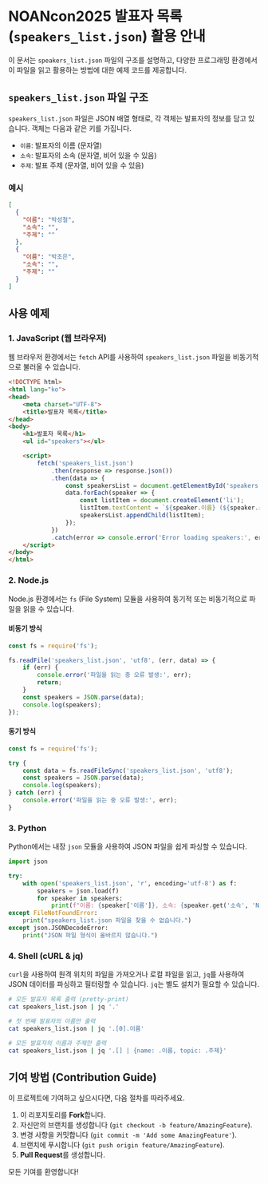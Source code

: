 # NOANcon2025 발표자 목록 (`speakers_list.json`) 활용 안내

이 문서는 `speakers_list.json` 파일의 구조를 설명하고, 다양한 프로그래밍 환경에서 이 파일을 읽고 활용하는 방법에 대한 예제 코드를 제공합니다.

## `speakers_list.json` 파일 구조

`speakers_list.json` 파일은 JSON 배열 형태로, 각 객체는 발표자의 정보를 담고 있습니다. 객체는 다음과 같은 키를 가집니다.

*   `이름`: 발표자의 이름 (문자열)
*   `소속`: 발표자의 소속 (문자열, 비어 있을 수 있음)
*   `주제`: 발표 주제 (문자열, 비어 있을 수 있음)

### 예시

```json
[
  {
    "이름": "박성철",
    "소속": "",
    "주제": ""
  },
  {
    "이름": "박조은",
    "소속": "",
    "주제": ""
  }
]
```

## 사용 예제

### 1. JavaScript (웹 브라우저)

웹 브라우저 환경에서는 `fetch` API를 사용하여 `speakers_list.json` 파일을 비동기적으로 불러올 수 있습니다.

```html
<!DOCTYPE html>
<html lang="ko">
<head>
    <meta charset="UTF-8">
    <title>발표자 목록</title>
</head>
<body>
    <h1>발표자 목록</h1>
    <ul id="speakers"></ul>

    <script>
        fetch('speakers_list.json')
            .then(response => response.json())
            .then(data => {
                const speakersList = document.getElementById('speakers');
                data.forEach(speaker => {
                    const listItem = document.createElement('li');
                    listItem.textContent = `${speaker.이름} (${speaker.소속 || '소속 없음'}) - ${speaker.주제 || '주제 미정'}`;
                    speakersList.appendChild(listItem);
                });
            })
            .catch(error => console.error('Error loading speakers:', error));
    </script>
</body>
</html>
```

### 2. Node.js

Node.js 환경에서는 `fs` (File System) 모듈을 사용하여 동기적 또는 비동기적으로 파일을 읽을 수 있습니다.

#### 비동기 방식

```javascript
const fs = require('fs');

fs.readFile('speakers_list.json', 'utf8', (err, data) => {
    if (err) {
        console.error('파일을 읽는 중 오류 발생:', err);
        return;
    }
    const speakers = JSON.parse(data);
    console.log(speakers);
});
```

#### 동기 방식

```javascript
const fs = require('fs');

try {
    const data = fs.readFileSync('speakers_list.json', 'utf8');
    const speakers = JSON.parse(data);
    console.log(speakers);
} catch (err) {
    console.error('파일을 읽는 중 오류 발생:', err);
}
```

### 3. Python

Python에서는 내장 `json` 모듈을 사용하여 JSON 파일을 쉽게 파싱할 수 있습니다.

```python
import json

try:
    with open('speakers_list.json', 'r', encoding='utf-8') as f:
        speakers = json.load(f)
        for speaker in speakers:
            print(f"이름: {speaker['이름']}, 소속: {speaker.get('소속', 'N/A')}, 주제: {speaker.get('주제', 'N/A')}")
except FileNotFoundError:
    print("speakers_list.json 파일을 찾을 수 없습니다.")
except json.JSONDecodeError:
    print("JSON 파일 형식이 올바르지 않습니다.")

```

### 4. Shell (cURL & jq)

`curl`을 사용하여 원격 위치의 파일을 가져오거나 로컬 파일을 읽고, `jq`를 사용하여 JSON 데이터를 파싱하고 필터링할 수 있습니다. `jq`는 별도 설치가 필요할 수 있습니다.

```bash
# 모든 발표자 목록 출력 (pretty-print)
cat speakers_list.json | jq '.'

# 첫 번째 발표자의 이름만 출력
cat speakers_list.json | jq '.[0].이름'

# 모든 발표자의 이름과 주제만 출력
cat speakers_list.json | jq '.[] | {name: .이름, topic: .주제}'
```

## 기여 방법 (Contribution Guide)

이 프로젝트에 기여하고 싶으시다면, 다음 절차를 따라주세요.

1.  이 리포지토리를 **Fork**합니다.
2.  자신만의 브랜치를 생성합니다 (`git checkout -b feature/AmazingFeature`).
3.  변경 사항을 커밋합니다 (`git commit -m 'Add some AmazingFeature'`).
4.  브랜치에 푸시합니다 (`git push origin feature/AmazingFeature`).
5.  **Pull Request**를 생성합니다.

모든 기여를 환영합니다!
